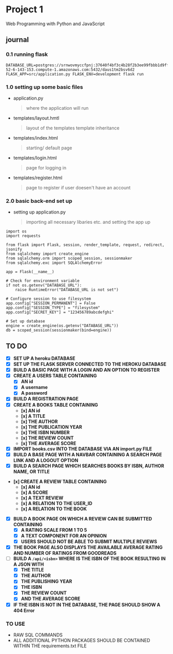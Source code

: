 # Project 1

Web Programming with Python and JavaScript

## journal

### 0.1 running flask
```
DATABASE_URL=postgres://srnwovmyccfpnj:37640f4bf3c4b28f2b3ee99fbbb1d9ffe72cd04a203a8ba98c9ea44520dcf691@ec2-52-6-143-153.compute-1.amazonaws.com:5432/daus1tm2bsv6d2 FLASK_APP=src/application.py FLASK_ENV=development flask run
```
### 1.0 setting up some basic files
- application.py
    > where the application will run
- templates/layout.hmtl
    > layout of the templates
    > template inheritance
- templates/index.html
    > starting/ default page
- templates/login.html
    > page for logging in
- templates/register.html
    > page to register if user doesen't have an account

### 2.0 basic back-end set up
- setting up application.py
    > importing all necessary libaries etc. and setting the app up

```
import os
import requests

from flask import Flask, session, render_template, request, redirect, jsonify
from sqlalchemy import create_engine
from sqlalchemy.orm import scoped_session, sessionmaker
from sqlalchemy.exc import SQLAlchemyError

app = Flask(__name__)

# Check for environment variable
if not os.getenv("DATABASE_URL"):
    raise RuntimeError("DATABASE_URL is not set")

# Configure session to use filesystem
app.config["SESSION_PERMANENT"] = False
app.config["SESSION_TYPE"] = "filesystem"
app.config["SECRET_KEY"] = "123456789abcdefghi"

# Set up database
engine = create_engine(os.getenv("DATABASE_URL"))
db = scoped_session(sessionmaker(bind=engine))
```


## TO DO

* [x] **SET UP A heroku DATABASE**
* [x] **SET UP THE FLASK SERVER CONNECTED TO THE HEROKU DATABASE**
* [x] **BUILD A BASIC PAGE WITH A LOGIN AND AN OPTION TO REGISTER**
* [x] **CREATE A USERS TABLE CONTAINING**
    - [x] **AN id** 
    - [x] **A username** 
    - [x] **A password**
* [x] **BUILD A REGISTRATION PAGE**
* [x] **CREATE A BOOKS TABLE CONTAINING**
    - **[x] AN id**
    - **[x] A TITLE**
    - **[x] THE AUTHOR**
    - **[x] THE PUBLICATION YEAR**
    - **[x] THE ISBN NUMBER**
    - **[x] THE REVIEW COUNT**
    - **[x] THE AVERAGE SCORE**
* [x] **IMPORT books.csv INTO THE DATABASE VIA AN import.py FILE**
* [x] **BUILD A BASE PAGE WITH A NAVBAR CONTAINING A SEARCH PAGE LINK AND A LOGOUT OPTION**
* [x] **BUILD A SEARCH PAGE WHICH SEARCHES BOOKS BY ISBN, AUTHOR NAME, OR TITLE**
* **[x] CREATE A REVIEW TABLE CONTAINING**
    - **[x] AN id**
    - **[x] A SCORE**
    - **[x] A TEXT REVIEW**
    - **[x] A RELATION TO THE USER_ID**
    - **[x] A RELATION TO THE BOOK**
* [x] **BUILD A BOOK PAGE ON WHICH A REVIEW CAN BE SUBMITTED CONTAINING**
    - [x] **A RATING SCALE FROM 1 TO 5**
    - [x] **A TEXT COMPONENT FOR AN OPINION**
    - [x] **USERS SHOULD NOT BE ABLE TO SUBMIT MULTIPLE REVIEWS**
* [x] **THE BOOK PAGE ALSO DISPLAYS THE AVAILABLE AVERAGE RATING AND NUMBER OF RATINGS FROM GOODREADS**
* [ ] **BUILD A ``/api/<isbn>`` WHERE <isbn> IS THE ISBN OF THE BOOK RESULTING IN A JSON WITH**
    - [x] **THE TITLE**
    - [x] **THE AUTHOR**
    - [x] **THE PUBLISHING YEAR**
    - [x] **THE ISBN**
    - [x] **THE REVIEW COUNT**
    - [x] **AND THE AVERAGE SCORE**
* [x] **IF THE ISBN IS NOT IN THE DATABASE, THE PAGE SHOULD SHOW A 404 Error**

### TO USE

* RAW SQL COMMANDS
* ALL ADDITIONAL PYTHON PACKAGES SHOULD BE CONTAINED WITHIN THE requirements.txt FILE

## 
